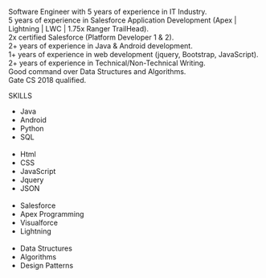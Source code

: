 Software Engineer with 5 years of experience in IT Industry.<br />
5 years of experience in Salesforce Application Development (Apex | Lightning | LWC | 1.75x Ranger TrailHead).<br />
2x certified Salesforce (Platform Developer 1 & 2).<br />
2+ years of experience in Java & Android development.<br />
1+ years of experience in web development (jquery, Bootstrap, JavaScript).<br />
2+ years of experience in Technical/Non-Technical Writing.<br />
Good command over Data Structures and Algorithms.<br />
Gate CS 2018 qualified.<br />


SKILLS

<ul>
      <li>Java</li>
			<li>Android</li>
			<li>Python</li>
			<li>SQL</li>
			<br/>
			<li>Html</li>
			<li>CSS</li>
			<li>JavaScript</li>
			<li>Jquery</li>
			<li>JSON</li>
			<br/>
			<li>Salesforce</li>
			<li>Apex Programming</li>
			<li>Visualforce</li>
			<li>Lightning</li>
			<br/>
			<li>Data Structures</li>
			<li>Algorithms</li>
			<li>Design Patterns</li>
</ul>


